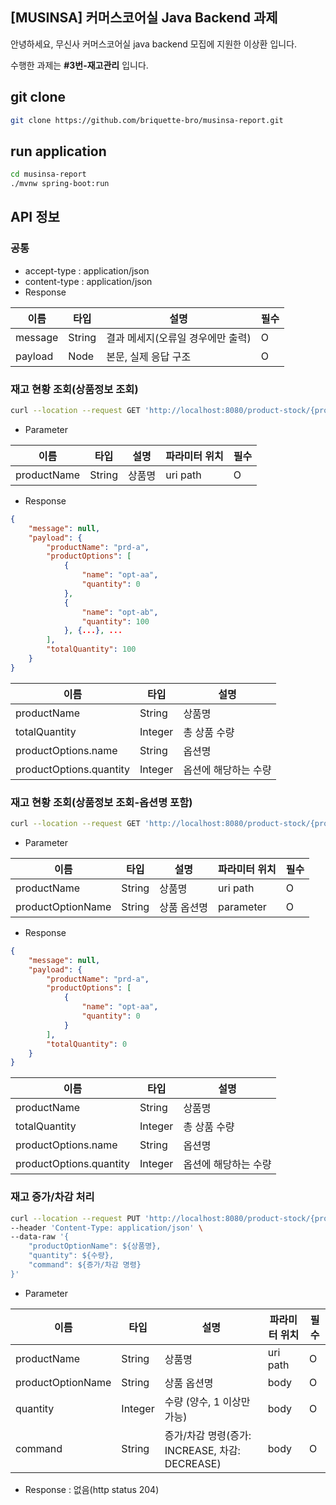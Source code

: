 ## [MUSINSA] 커머스코어실 Java Backend 과제

안녕하세요, 무신사 커머스코어실 java backend 모집에 지원한 이상환 입니다.

수행한 과제는 **#3번-재고관리** 입니다.

## git clone

```bash
git clone https://github.com/briquette-bro/musinsa-report.git

```

## run application

```bash
cd musinsa-report
./mvnw spring-boot:run
```

## API 정보

### 공통

- accept-type : application/json
- content-type : application/json
- Response

| 이름 | 타입 | 설명 | 필수 |
| --- | --- | --- | --- |
| message | String | 결과 메세지(오류일 경우에만 출력) | O |
| payload | Node | 본문, 실제 응답 구조 | O |

### 재고 현황 조회(상품정보 조회)

```bash
curl --location --request GET 'http://localhost:8080/product-stock/{productName}'
```

- Parameter

| 이름 | 타입 | 설명 | 파라미터 위치 | 필수 |
| --- | --- | --- | --- | --- |
| productName | String | 상품명 | uri path | O |
- Response

```json
{
    "message": null,
    "payload": { 
        "productName": "prd-a",
        "productOptions": [
            {
                "name": "opt-aa",
                "quantity": 0
            },
            {
                "name": "opt-ab",
                "quantity": 100
            }, {...}, ...
        ],
        "totalQuantity": 100
    }
}
```

| 이름 | 타입 | 설명 |
| --- | --- | --- |
| productName | String | 상품명 |
| totalQuantity | Integer | 총 상품 수량 |
| productOptions.name | String | 옵션명 |
| productOptions.quantity | Integer | 옵션에 해당하는 수량 |

### 재고 현황 조회(상품정보 조회-옵션명 포함)

```bash
curl --location --request GET 'http://localhost:8080/product-stock/{productName}?productOptionName=${옵션명}'
```

- Parameter

| 이름 | 타입 | 설명 | 파라미터 위치 | 필수 |
| --- | --- | --- | --- | --- |
| productName | String | 상품명 | uri path | O |
| productOptionName | String | 상품 옵션명 | parameter | O |
- Response

```json
{
    "message": null,
    "payload": { 
        "productName": "prd-a",
        "productOptions": [
            {
                "name": "opt-aa",
                "quantity": 0
            }
        ],
        "totalQuantity": 0
    }
}
```

| 이름 | 타입 | 설명 |
| --- | --- | --- |
| productName | String | 상품명 |
| totalQuantity | Integer | 총 상품 수량 |
| productOptions.name | String | 옵션명 |
| productOptions.quantity | Integer | 옵션에 해당하는 수량 |

### 재고 증가/차감 처리

```bash
curl --location --request PUT 'http://localhost:8080/product-stock/{productName}/quantity' \
--header 'Content-Type: application/json' \
--data-raw '{
    "productOptionName": ${상품명},
    "quantity": ${수량},
    "command": ${증가/차감 명령}
}'
```

- Parameter

| 이름 | 타입 | 설명 | 파라미터 위치 | 필수 |
| --- | --- | --- | --- | --- |
| productName | String | 상품명 | uri path | O |
| productOptionName | String | 상품 옵션명 | body | O |
| quantity | Integer | 수량 (양수, 1 이상만 가능) | body | O |
| command | String | 증가/차감 명령(증가: INCREASE, 차감: DECREASE) | body | O |
- Response : 없음(http status 204)
